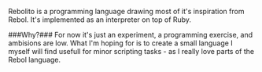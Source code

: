 Rebolito is a programming language drawing most of it's inspiration from Rebol. It's implemented as an interpreter on top of Ruby.

###Why?###
For now it's just an experiment, a programming exercise, and ambisions are low. What I'm hoping for is to create a small language I myself will find usefull for minor scripting tasks - as I really love parts of the Rebol language.
